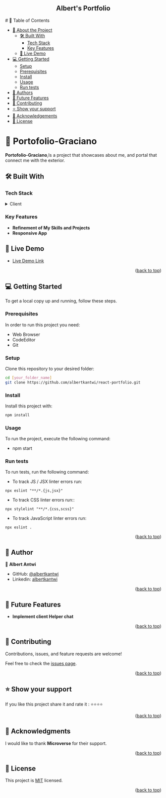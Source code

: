 <a name="readme-top"></a>
<div align="center">
  <br/>
  <h2><b>Albert's Portfolio</b></h2>

</div>
# 📗 Table of Contents

- [📖 About the Project](#about-project)
  - [🛠 Built With](#built-with)
    - [Tech Stack](#tech-stack)
    - [Key Features](#key-features)
  - [🚀 Live Demo](#live-demo)
- [💻 Getting Started](#getting-started)
  - [Setup](#setup)
  - [Prerequisites](#prerequisites)
  - [Install](#install)
  - [Usage](#usage)
   - [Run tests](#run-tests)
- [👥 Authors](#authors)
- [🔭 Future Features](#future-features)
- [🤝 Contributing](#contributing)
- [⭐️ Show your support](#support)
- [🙏 Acknowledgements](#acknowledgements)
- [📝 License](#license)

# 📖 Portofolio-Graciano
 <a name="about-project"></a>

**Portofolio-Graciano**,Is a project that showcases about me, and portal that connect me with the exterior.

## 🛠 Built With <a name="built-with"></a>

### Tech Stack <a name="tech-stack"></a>

<details>
  <summary>Client</summary>
  <ul>
    <li><a href="https://html.spec.whatwg.org/multipage/#toc-semantics/">HTML</a></li>
    <li><a href="https://www.w3.org/standards/webdesign/htmlcss">CSS</a></li>
    <li><a href="https://react.dev/">React</a></li>
  </ul>
</details>

### Key Features <a name="key-features"></a>

- **Refinement of My Skills and Projects**
- **Responsive App**

## 🚀 Live Demo <a name="live-demo"></a>
- [Live Demo Link]()


<p align="right">(<a href="#readme-top">back to top</a>)</p>


## 💻 Getting Started <a name="getting-started"></a>


To get a local copy up and running, follow these steps.

### Prerequisites

In order to run this project you need:
- Web Browser
- CodeEditor
- Git

### Setup

Clone this repository to your desired folder:

  ```sh
  cd [your_folder_name]
  git clone https://github.com/albertkantwi/react-portfolio.git
```
### Install

Install this project with:

  ```sh
  npm install
```
### Usage

To run the project, execute the following command:

- npm start
### Run tests

To run tests, run the following command:

- To track JS / JSX linter errors run:
```
npx eslint "**/*.{js,jsx}"
```
- To track CSS linter errors run::
```
npx stylelint "**/*.{css,scss}"
```
- To track JavaScript linter errors run:
```
npx eslint .
```

<p align="right">(<a href="#readme-top">back to top</a>)</p>


## 👥 Author <a name="authors"></a>

👤 **Albert Antwi**

- GitHub: [@albertkantwi](https://github.com/albertkantwi)
- Linkedin: [albertkantwi](https://www.linkedin.com/in/albertkantwi/)

<p align="right">(<a href="#readme-top">back to top</a>)</p>


## 🔭 Future Features <a name="future-features"></a>

- **Implement client Helper chat**

<p align="right">(<a href="#readme-top">back to top</a>)</p>


## 🤝 Contributing <a name="contributing"></a>

Contributions, issues, and feature requests are welcome!

Feel free to check the [issues page](https://github.com/albertkantwi/react-portfolio/issues).

<p align="right">(<a href="#readme-top">back to top</a>)</p>


## ⭐️ Show your support <a name="support"></a>


If you like this project share it and rate it :
⭐️⭐️⭐️⭐️
<p align="right">(<a href="#readme-top">back to top</a>)</p>

## 🙏 Acknowledgments <a name="acknowledgements"></a>

I would like to thank **Microverse** for their support. 

<p align="right">(<a href="#readme-top">back to top</a>)</p>


## 📝 License <a name="license"></a>
This project is [MIT](./LICENSE) licensed.

<p align="right">(<a href="#readme-top">back to top</a>)</p>
